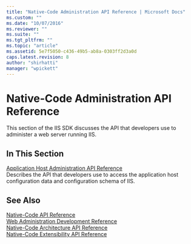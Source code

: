 ```yaml
---
title: "Native-Code Administration API Reference | Microsoft Docs"
ms.custom: ""
ms.date: "10/07/2016"
ms.reviewer: ""
ms.suite: ""
ms.tgt_pltfrm: ""
ms.topic: "article"
ms.assetid: 5e7f5050-c436-49b5-ab8a-0303ff2d3a0d
caps.latest.revision: 8
author: "shirhatti"
manager: "wpickett"
---
```

# Native-Code Administration API Reference
This section of the IIS SDK discusses the API that developers use to administer a web server running IIS.  
  
## In This Section  
 [Application Host Administration API Reference](../../web-development-reference\webdev-native-api-reference/application-host-administration-api-reference.md)  
 Describes the API that developers use to access the application host configuration data and configuration schema of IIS.  
  
## See Also  
 [Native-Code API Reference](../../web-development-reference\webdev-native-api-reference/native-code-api-reference.md)   
 [Web Administration Development Reference](../Topic/Web%20Administration%20Development%20Reference.md)   
 [Native-Code Architecture API Reference](../../web-development-reference\webdev-native-api-reference/native-code-architecture-api-reference.md)   
 [Native-Code Extensibility API Reference](../../web-development-reference\webdev-native-api-reference/native-code-extensibility-api-reference.md)
